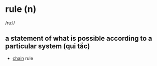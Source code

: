# rule (n)

/ruːl/

## a statement of what is possible according to a particular system (qui tắc)

- [chain](chain-n.md#a-series-of-connected-things-or-people-chuỗi-dãy) rule